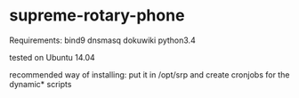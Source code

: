 # supreme-rotary-phone

Requirements: bind9 dnsmasq dokuwiki python3.4

tested on Ubuntu 14.04

recommended way of installing: put it in /opt/srp and create cronjobs for the dynamic* scripts
